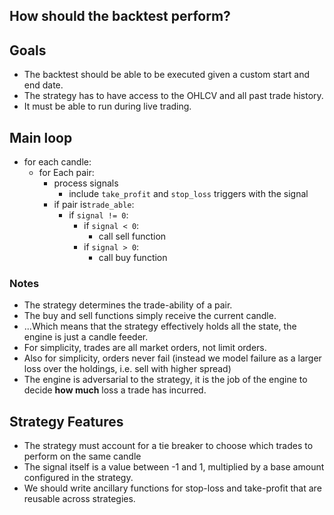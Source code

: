 ## How should the backtest perform?

## Goals

- The backtest should be able to be executed given a custom start and end date.
- The strategy has to have access to the OHLCV and all past trade history.
- It must be able to run during live trading.

## Main loop

- for each candle:
  - for Each pair:
    - process signals
      - include `take_profit` and `stop_loss` triggers with the signal
    - if pair is`trade_able`:
      - if `signal != 0`:
        - if `signal < 0`:
          - call sell function 
        - if `signal > 0`:
          - call buy function
            
### Notes
- The strategy determines the trade-ability of a pair.
- The buy and sell functions simply receive the current candle. 
- ...Which means that the strategy effectively holds all the state, the engine is just a candle feeder.
- For simplicity, trades are all market orders, not limit orders.
- Also for simplicity, orders never fail (instead we model failure as a larger loss over the holdings, i.e. sell with higher spread)
- The engine is adversarial to the strategy, it is the job of the engine to decide __how much__ loss a trade has incurred.

## Strategy Features

- The strategy must account for a  tie breaker to choose which trades to perform on the same candle
- The signal itself is a value between -1 and 1, multiplied by a base amount configured in the strategy.
- We should write ancillary functions for stop-loss and take-profit that are reusable across strategies.
